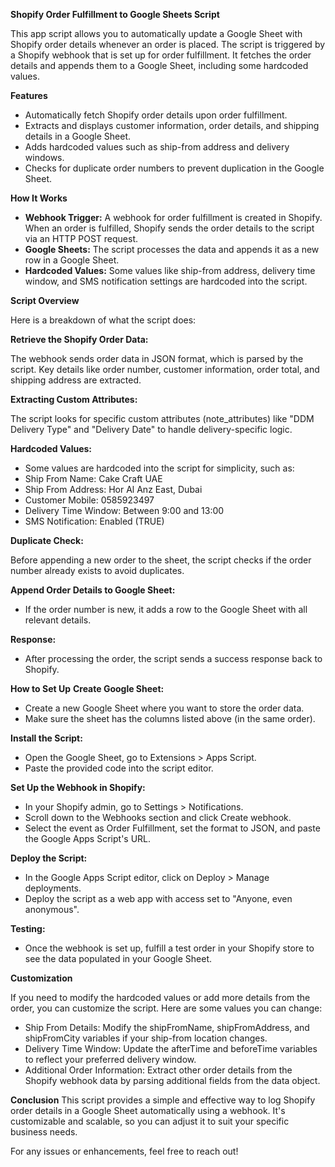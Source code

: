 **Shopify Order Fulfillment to Google Sheets Script**

This app script allows you to automatically update a Google Sheet with Shopify order details whenever an order is placed. The script is triggered by a Shopify webhook that is set up for order fulfillment. It fetches the order details and appends them to a Google Sheet, including some hardcoded values.

**Features**

* Automatically fetch Shopify order details upon order fulfillment.
* Extracts and displays customer information, order details, and shipping details in a Google Sheet.
* Adds hardcoded values such as ship-from address and delivery windows.
* Checks for duplicate order numbers to prevent duplication in the Google Sheet.
  
**How It Works**

* **Webhook Trigger:** A webhook for order fulfillment is created in Shopify. When an order is fulfilled, Shopify sends the order details to the script via an HTTP POST request.
* **Google Sheets:** The script processes the data and appends it as a new row in a Google Sheet.
* **Hardcoded Values:** Some values like ship-from address, delivery time window, and SMS notification settings are hardcoded into the script.

**Script Overview**

Here is a breakdown of what the script does:

**Retrieve the Shopify Order Data:**

The webhook sends order data in JSON format, which is parsed by the script.
Key details like order number, customer information, order total, and shipping address are extracted.

**Extracting Custom Attributes:**

The script looks for specific custom attributes (note_attributes) like "DDM Delivery Type" and "Delivery Date" to handle delivery-specific logic.

**Hardcoded Values:**

* Some values are hardcoded into the script for simplicity, such as:
* Ship From Name: Cake Craft UAE
* Ship From Address: Hor Al Anz East, Dubai
* Customer Mobile: 0585923497
* Delivery Time Window: Between 9:00 and 13:00
* SMS Notification: Enabled (TRUE)
  
**Duplicate Check:**

Before appending a new order to the sheet, the script checks if the order number already exists to avoid duplicates.

**Append Order Details to Google Sheet:**

* If the order number is new, it adds a row to the Google Sheet with all relevant details.

**Response:**

* After processing the order, the script sends a success response back to Shopify.


**How to Set Up**
**Create Google Sheet:**

* Create a new Google Sheet where you want to store the order data.
* Make sure the sheet has the columns listed above (in the same order).
  
**Install the Script:**

* Open the Google Sheet, go to Extensions > Apps Script.
* Paste the provided code into the script editor.

**Set Up the Webhook in Shopify:**

* In your Shopify admin, go to Settings > Notifications.
* Scroll down to the Webhooks section and click Create webhook.
* Select the event as Order Fulfillment, set the format to JSON, and paste the Google Apps Script's URL.

**Deploy the Script:**

* In the Google Apps Script editor, click on Deploy > Manage deployments.
* Deploy the script as a web app with access set to "Anyone, even anonymous".

**Testing:**

* Once the webhook is set up, fulfill a test order in your Shopify store to see the data populated in your Google Sheet.

**Customization**

If you need to modify the hardcoded values or add more details from the order, you can customize the script. Here are some values you can change:

* Ship From Details: Modify the shipFromName, shipFromAddress, and shipFromCity variables if your ship-from location changes.
* Delivery Time Window: Update the afterTime and beforeTime variables to reflect your preferred delivery window.
* Additional Order Information: Extract other order details from the Shopify webhook data by parsing additional fields from the data object.

**Conclusion**
This script provides a simple and effective way to log Shopify order details in a Google Sheet automatically using a webhook. It's customizable and scalable, so you can adjust it to suit your specific business needs.

For any issues or enhancements, feel free to reach out!
